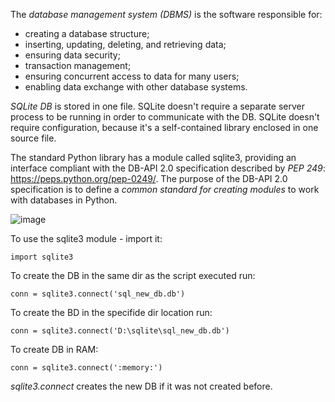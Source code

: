 The _database management system (DBMS)_ is the software responsible for:

* creating a database structure;
* inserting, updating, deleting, and retrieving data;
* ensuring data security;
* transaction management;
* ensuring concurrent access to data for many users;
* enabling data exchange with other database systems.

_SQLite DB_ is stored in one file. 
SQLite doesn't require a separate server process to be running in order to communicate with the DB.
SQLite doesn't require configuration, because it's a self-contained library enclosed in one source file.

The standard Python library has a module called sqlite3, providing an interface compliant with the DB-API 2.0 specification described by _PEP 249_: https://peps.python.org/pep-0249/. 
The purpose of the DB-API 2.0 specification is to define a _common standard for creating modules_ to work with databases in Python.

![image](https://github.com/user-attachments/assets/1e08a102-f459-4cda-b2d9-9dc38c8d9583)

To use the sqlite3 module - import it:

```
import sqlite3
```

To create the DB in the same dir as the script executed run:
```
conn = sqlite3.connect('sql_new_db.db')
```

To create the BD in the specifide dir location run:
```
conn = sqlite3.connect('D:\sqlite\sql_new_db.db')
```

To create DB in RAM:
```
conn = sqlite3.connect(':memory:')
```

_sqlite3.connect_ creates the new DB if it was not created before.

